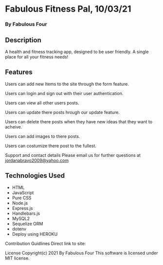 # Fabulous Fitness Pal, 10/03/21

### By Fabulous Four 

## Description

A health and fitness tracking app, designed to be user friendly. A single place for all your fitness needs!

## Features

Users can add new Items to the site through the form feature.

Users can login and sign out with their user authentication.

Users can view all other users posts.

Users can update there posts hrough our update feature.

Users can delete there posts when they have new ideas that they want to acheive.

Users can add images to there posts.

Users can costumize there post to the fullest.

Support and contact details
Please email us for further questions at jordanabravo2009@yahoo.com

## Technologies Used
- HTML
- JavaScript
- Pure CSS
- Node.js
- Express.js
- Handlebars.js
- MySQL2
- Sequelize ORM
- dotenv
- Deploy using HEROKU


Contribution Guidlines
Direct link to site:

License
Copyright(c) 2021 By Fabulous Four This software is licensed under MIT license.
